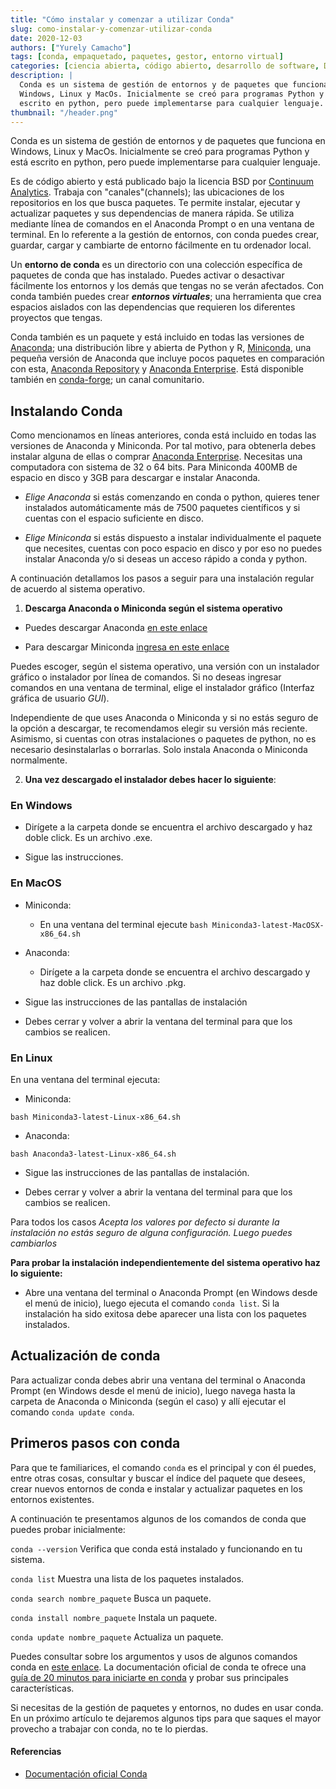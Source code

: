 ```yaml
---
title: "Cómo instalar y comenzar a utilizar Conda"
slug: como-instalar-y-comenzar-utilizar-conda
date: 2020-12-03
authors: ["Yurely Camacho"]
tags: [conda, empaquetado, paquetes, gestor, entorno virtual]
categories: [ciencia abierta, código abierto, desarrollo de software, DevOps]
description: |
  Conda es un sistema de gestión de entornos y de paquetes que funciona en
  Windows, Linux y MacOs. Inicialmente se creó para programas Python y está
  escrito en python, pero puede implementarse para cualquier lenguaje.
thumbnail: "/header.png"
---
```


<!-- # Cómo instalar y comenzar a utilizar Conda -->
<!-- **Por Yurely Camacho** -->

Conda es un sistema de gestión de entornos y de paquetes que funciona en
Windows, Linux y MacOs. Inicialmente se creó para programas Python y está
escrito en python, pero puede implementarse para cualquier lenguaje.

<!-- TEASER_END -->

Es de código abierto y está publicado bajo la licencia BSD por
[Continuum Analytics](http://www.continuumanalytics.com/). Trabaja con
"canales"(channels); las ubicaciones de los repositorios en los que busca
paquetes. Te permite instalar, ejecutar y actualizar paquetes y sus dependencias
de manera rápida. Se utiliza mediante línea de comandos en el Anaconda Prompt o
en una ventana de terminal. En lo referente a la gestión de entornos, con conda
puedes crear, guardar, cargar y cambiarte de entorno fácilmente en tu ordenador
local.

Un **entorno de conda** es un directorio con una colección específica de
paquetes de conda que has instalado. Puedes activar o desactivar fácilmente los
entornos y los demás que tengas no se verán afectados. Con conda también puedes
crear **_entornos virtuales_**; una herramienta que crea espacios aislados con
las dependencias que requieren los diferentes proyectos que tengas.

Conda también es un paquete y está incluido en todas las versiones de
[Anaconda](https://anaconda.org/); una distribución libre y abierta​ de Python y
R, [Miniconda](https://docs.conda.io/en/latest/miniconda.html), una pequeña
versión de Anaconda que incluye pocos paquetes en comparación con esta,
[Anaconda Repository](https://docs.continuum.io/anaconda-repository/) y
[Anaconda Enterprise](https://www.anaconda.com/products/enterprise). Está
disponible también en [conda-forge](https://anaconda.org/conda-forge/conda); un
canal comunitario.

## Instalando Conda

Como mencionamos en líneas anteriores, conda está incluido en todas las
versiones de Anaconda y Miniconda. Por tal motivo, para obtenerla debes instalar
alguna de ellas o comprar
[Anaconda Enterprise](https://www.anaconda.com/products/enterprise). Necesitas
una computadora con sistema de 32 o 64 bits. Para Miniconda 400MB de espacio en
disco y 3GB para descargar e instalar Anaconda.

- _Elige Anaconda_ si estás comenzando en conda o python, quieres tener
  instalados automáticamente más de 7500 paquetes científicos y si cuentas con
  el espacio suficiente en disco.

- _Elige Miniconda_ si estás dispuesto a instalar individualmente el paquete que
  necesites, cuentas con poco espacio en disco y por eso no puedes instalar
  Anaconda y/o si deseas un acceso rápido a conda y python.

A continuación detallamos los pasos a seguir para una instalación regular de
acuerdo al sistema operativo.

1. **Descarga Anaconda o Miniconda según el sistema operativo**

- Puedes descargar Anaconda
  [en este enlace](https://www.anaconda.com/products/individual)

- Para descargar Miniconda
  [ingresa en este enlace](http://www.bicentenariobu.com/)

Puedes escoger, según el sistema operativo, una versión con un instalador
gráfico o instalador por línea de comandos. Si no deseas ingresar comandos en
una ventana de terminal, elige el instalador gráfico (Interfaz gráfica de
usuario _GUI_).

Independiente de que uses Anaconda o Miniconda y si no estás seguro de la opción
a descargar, te recomendamos elegir su versión más reciente. Asimismo, si
cuentas con otras instalaciones o paquetes de python, no es necesario
desinstalarlas o borrarlas. Solo instala Anaconda o Miniconda normalmente.

2. **Una vez descargado el instalador debes hacer lo siguiente**:

### En Windows

- Dirígete a la carpeta donde se encuentra el archivo descargado y haz doble
  click. Es un archivo .exe.

- Sigue las instrucciones.

### En MacOS

- Miniconda:

  - En una ventana del terminal ejecute
    `bash Miniconda3-latest-MacOSX-x86_64.sh`

- Anaconda:

  - Dirígete a la carpeta donde se encuentra el archivo descargado y haz doble
    click. Es un archivo .pkg.

* Sigue las instrucciones de las pantallas de instalación

* Debes cerrar y volver a abrir la ventana del terminal para que los cambios se
  realicen.

### En Linux

En una ventana del terminal ejecuta:

- Miniconda:

`bash Miniconda3-latest-Linux-x86_64.sh`

- Anaconda:

`bash Anaconda3-latest-Linux-x86_64.sh`

- Sigue las instrucciones de las pantallas de instalación.

- Debes cerrar y volver a abrir la ventana del terminal para que los cambios se
  realicen.

Para todos los casos _Acepta los valores por defecto si durante la instalación
no estás seguro de alguna configuración. Luego puedes cambiarlos_

**Para probar la instalación independientemente del sistema operativo haz lo
siguiente:**

- Abre una ventana del terminal o Anaconda Prompt (en Windows desde el menú de
  inicio), luego ejecuta el comando `conda list`. Si la instalación ha sido
  exitosa debe aparecer una lista con los paquetes instalados.

## Actualización de conda

Para actualizar conda debes abrir una ventana del terminal o Anaconda Prompt (en
Windows desde el menú de inicio), luego navega hasta la carpeta de Anaconda o
Miniconda (según el caso) y allí ejecutar el comando `conda update conda`.

## Primeros pasos con conda

Para que te familiarices, el comando `conda` es el principal y con él puedes,
entre otras cosas, consultar y buscar el índice del paquete que desees, crear
nuevos entornos de conda e instalar y actualizar paquetes en los entornos
existentes.

A continuación te presentamos algunos de los comandos de conda que puedes probar
inicialmente:

`conda --version` Verifica que conda está instalado y funcionando en tu sistema.

`conda list` Muestra una lista de los paquetes instalados.

`conda search nombre_paquete` Busca un paquete.

`conda install nombre_paquete` Instala un paquete.

`conda update nombre_paquete` Actualiza un paquete.

Puedes consultar sobre los argumentos y usos de algunos comandos conda en
[este enlace](https://docs.conda.io/projects/conda/en/latest/commands.html). La
documentación oficial de conda te ofrece una
[guía de 20 minutos para iniciarte en conda](https://docs.conda.io/projects/conda/en/latest/user-guide/getting-started.html)
y probar sus principales características.

Si necesitas de la gestión de paquetes y entornos, no dudes en usar conda. En un
próximo artículo te dejaremos algunos tips para que saques el mayor provecho a
trabajar con conda, no te lo pierdas.

#### Referencias

- [Documentación oficial Conda](https://docs.conda.io/projects/conda/en/latest/index.html)
